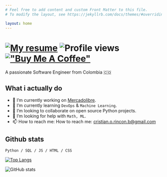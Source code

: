```yaml
---
# Feel free to add content and custom Front Matter to this file.
# To modify the layout, see https://jekyllrb.com/docs/themes/#overriding-theme-defaults

layout: home
---
```


# [![My resume](https://img.shields.io/badge/See-My%20resume-success)](https://resume.io/r/CYnX5Fise) ![Profile views](https://gpvc.arturio.dev/cristian-rincon) [!["Buy Me A Coffee"](https://www.buymeacoffee.com/assets/img/custom_images/orange_img.png)](https://www.buymeacoffee.com/cristianr)

A passionate Software Engineer from Colombia 🇨🇴

## What i actually do

- 🔭 I’m currently working on [Mercadolibre](https://www.mercadolibre.com.co/).
- 🌱 I’m currently learning `DevOps` & `Machine Learning`.
- 👯 I’m looking to collaborate on open source Python projects.
- 🤔 I’m looking for help with `Math, ML`.
- 📫 How to reach me: How to reach me: cristian.o.rincon.b@gmail.com

## Github stats

`Python / SQL / JS / HTML / CSS`

[![Top Langs](https://github-readme-stats.vercel.app/api/top-langs/?username=cristian-rincon&langs_count=8&layout=compact)](https://github.com/anuraghazra/github-readme-stats)

![GitHub stats](https://github-readme-stats.vercel.app/api?username=cristian-rincon&show_icons=true&count_private=true)